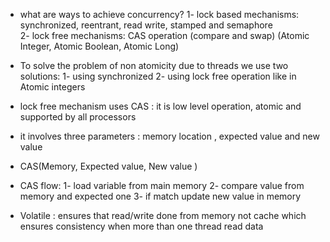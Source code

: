 - what are ways to achieve concurrency?
  1- lock based mechanisms: synchronized, reentrant, read write, stamped and semaphore  
  2- lock free mechanisms: CAS operation (compare and swap) (Atomic Integer, Atomic Boolean, Atomic Long)
- To solve the problem of non atomicity due to threads we use two solutions:
   1- using synchronized 
    2- using lock free operation like in Atomic integers 
- lock free mechanism uses CAS : it is low level operation, atomic and supported by all processors
- it involves three parameters : memory location , expected value and new value
- CAS(Memory, Expected value, New value )
- CAS flow:
   1- load variable from main memory
    2- compare value from memory and expected one
     3- if match update new value in memory

- Volatile : ensures that read/write done from memory not cache which ensures consistency when more than one thread read data